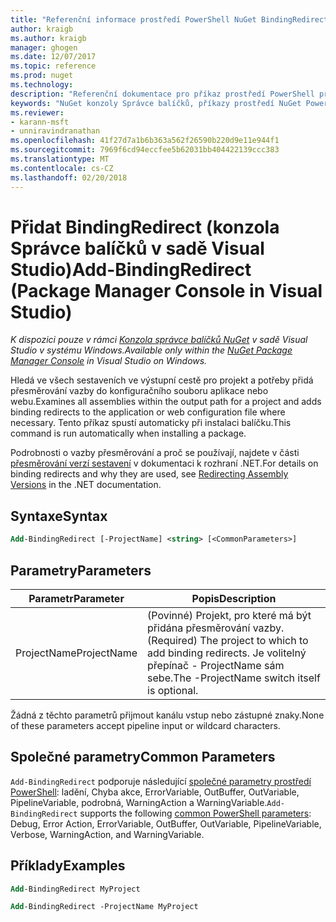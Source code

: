 ```yaml
---
title: "Referenční informace prostředí PowerShell NuGet BindingRedirect | Microsoft Docs"
author: kraigb
ms.author: kraigb
manager: ghogen
ms.date: 12/07/2017
ms.topic: reference
ms.prod: nuget
ms.technology: 
description: "Referenční dokumentace pro příkaz prostředí PowerShell přidat BindingRedirect v konzole Správce balíčků NuGet v sadě Visual Studio."
keywords: "NuGet konzoly Správce balíčků, příkazy prostředí NuGet Powershell, NuGet Powershell odkaz, přidat BindingRedirect"
ms.reviewer:
- karann-msft
- unniravindranathan
ms.openlocfilehash: 41f27d7a1b6b363a562f26590b220d9e11e944f1
ms.sourcegitcommit: 7969f6cd94eccfee5b62031bb404422139ccc383
ms.translationtype: MT
ms.contentlocale: cs-CZ
ms.lasthandoff: 02/20/2018
---
```

# <a name="add-bindingredirect-package-manager-console-in-visual-studio"></a><span data-ttu-id="67c6d-104">Přidat BindingRedirect (konzola Správce balíčků v sadě Visual Studio)</span><span class="sxs-lookup"><span data-stu-id="67c6d-104">Add-BindingRedirect (Package Manager Console in Visual Studio)</span></span>

<span data-ttu-id="67c6d-105">*K dispozici pouze v rámci [Konzola správce balíčků NuGet](package-manager-console.md) v sadě Visual Studio v systému Windows.*</span><span class="sxs-lookup"><span data-stu-id="67c6d-105">*Available only within the [NuGet Package Manager Console](package-manager-console.md) in Visual Studio on Windows.*</span></span>

<span data-ttu-id="67c6d-106">Hledá ve všech sestaveních ve výstupní cestě pro projekt a potřeby přidá přesměrování vazby do konfiguračního souboru aplikace nebo webu.</span><span class="sxs-lookup"><span data-stu-id="67c6d-106">Examines all assemblies within the output path for a project and adds binding redirects to the application or web configuration file where necessary.</span></span> <span data-ttu-id="67c6d-107">Tento příkaz spustí automaticky při instalaci balíčku.</span><span class="sxs-lookup"><span data-stu-id="67c6d-107">This command is run automatically when installing a package.</span></span>

<span data-ttu-id="67c6d-108">Podrobnosti o vazby přesměrování a proč se používají, najdete v části [přesměrování verzí sestavení](/dotnet/framework/configure-apps/redirect-assembly-versions) v dokumentaci k rozhraní .NET.</span><span class="sxs-lookup"><span data-stu-id="67c6d-108">For details on binding redirects and why they are used, see [Redirecting Assembly Versions](/dotnet/framework/configure-apps/redirect-assembly-versions) in the .NET documentation.</span></span>

## <a name="syntax"></a><span data-ttu-id="67c6d-109">Syntaxe</span><span class="sxs-lookup"><span data-stu-id="67c6d-109">Syntax</span></span>

```ps
Add-BindingRedirect [-ProjectName] <string> [<CommonParameters>]
```

## <a name="parameters"></a><span data-ttu-id="67c6d-110">Parametry</span><span class="sxs-lookup"><span data-stu-id="67c6d-110">Parameters</span></span>

| <span data-ttu-id="67c6d-111">Parametr</span><span class="sxs-lookup"><span data-stu-id="67c6d-111">Parameter</span></span> | <span data-ttu-id="67c6d-112">Popis</span><span class="sxs-lookup"><span data-stu-id="67c6d-112">Description</span></span> |
| --- | --- |
| <span data-ttu-id="67c6d-113">ProjectName</span><span class="sxs-lookup"><span data-stu-id="67c6d-113">ProjectName</span></span> | <span data-ttu-id="67c6d-114">(Povinné) Projekt, pro které má být přidána přesměrování vazby.</span><span class="sxs-lookup"><span data-stu-id="67c6d-114">(Required) The project to which to add binding redirects.</span></span> <span data-ttu-id="67c6d-115">Je volitelný přepínač - ProjectName sám sebe.</span><span class="sxs-lookup"><span data-stu-id="67c6d-115">The -ProjectName switch itself is optional.</span></span> |

<span data-ttu-id="67c6d-116">Žádná z těchto parametrů přijmout kanálu vstup nebo zástupné znaky.</span><span class="sxs-lookup"><span data-stu-id="67c6d-116">None of these parameters accept pipeline input or wildcard characters.</span></span>

## <a name="common-parameters"></a><span data-ttu-id="67c6d-117">Společné parametry</span><span class="sxs-lookup"><span data-stu-id="67c6d-117">Common Parameters</span></span>

<span data-ttu-id="67c6d-118">`Add-BindingRedirect` podporuje následující [společné parametry prostředí PowerShell](http://go.microsoft.com/fwlink/?LinkID=113216): ladění, Chyba akce, ErrorVariable, OutBuffer, OutVariable, PipelineVariable, podrobná, WarningAction a WarningVariable.</span><span class="sxs-lookup"><span data-stu-id="67c6d-118">`Add-BindingRedirect` supports the following [common PowerShell parameters](http://go.microsoft.com/fwlink/?LinkID=113216): Debug, Error Action, ErrorVariable, OutBuffer, OutVariable, PipelineVariable, Verbose, WarningAction, and WarningVariable.</span></span>

## <a name="examples"></a><span data-ttu-id="67c6d-119">Příklady</span><span class="sxs-lookup"><span data-stu-id="67c6d-119">Examples</span></span>

```ps
Add-BindingRedirect MyProject

Add-BindingRedirect -ProjectName MyProject
```